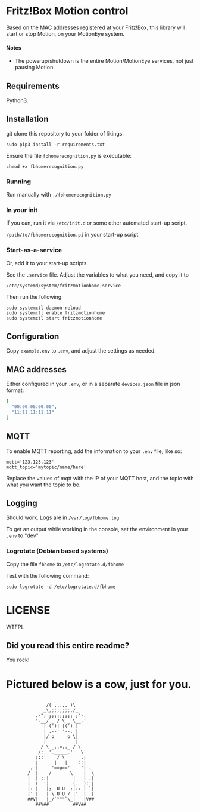 # Fritz!Box Motion control

Based on the MAC addresses registered at your Fritz!Box,
this library will start or stop Motion, on your MotionEye system.


#### Notes

- The powerup/shutdown is the entire Motion/MotionEye services, not just pausing Motion

## Requirements

Python3.

## Installation

git clone this repository to your folder of likings.

`sudo pip3 install -r requirements.txt`

Ensure the file `fbhomerecognition.py` is executable:

```shell
chmod +x fbhomerecognition.py
```

### Running

Run manually with `./fbhomerecognition.py`

### In your init

If you can, run it via `/etc/init.d` or some other automated start-up script.

`/path/to/fbhomerecognition.pi` in your start-up script

### Start-as-a-service

Or, add it to your start-up scripts.

See the `.service` file. Adjust the variables to what you need, and copy it to

`/etc/systemd/system/fritzmotionhome.service`

Then run the following:

```shell
sudo systemctl daemon-reload
sudo systemctl enable fritzmotionhome
sudo systemctl start fritzmotionhome
```

## Configuration

Copy `example.env` to `.env`, and adjust the settings as needed.

## MAC addresses

Either configured in your `.env`, or in a separate `devices.json` file
in json format:

```json
[
  "00:00:00:00:00",
  "11:11:11:11:11"
]
```

## MQTT

To enable MQTT reporting, add the information to your `.env` file, like so:

``` 
mqtt='123.123.123'
mqtt_topic='mytopic/name/here'
```

Replace the values of mqtt with the IP of your MQTT host, and the topic
with what you want the topic to be.

## Logging

Should work. Logs are in `/var/log/fbhome.log`

To get an output while working in the console, 
set the environment in your `.env` to "dev"

### Logrotate (Debian based systems)

Copy the file `fbhome` to `/etc/logrotate.d/fbhome`

Test with the following command:

`sudo logrotate -d /etc/logrotate.d/fbhome`

# LICENSE
WTFPL

## Did you read this entire readme? 

You rock!

# Pictured below is a cow, just for you.
```

               /( ,,,,, )\
              _\,;;;;;;;,/_
           .-"; ;;;;;;;;; ;"-.
           '.__/`_ / \ _`\__.'
              | (')| |(') |
              | .--' '--. |
              |/ o     o \|
              |           |
             / \ _..=.._ / \
            /:. '._____.'   \
           ;::'    / \      .;
           |     _|_ _|_   ::|
         .-|     '==o=='    '|-.
        /  |  . /       \    |  \
        |  | ::|         |   | .|
        |  (  ')         (.  )::|
        |: |   |;  U U  ;|:: | `|
        |' |   | \ U U / |'  |  |
        ##V|   |_/`"""`\_|   |V##
           ##V##         ##V##
```
